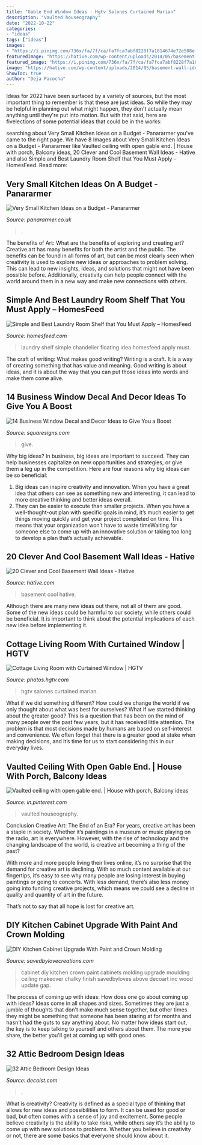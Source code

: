 ```yaml
---
title: "Gable End Window Ideas : Hgtv Salones Curtained Marian"
description: "Vaulted houseography"
date: "2022-10-22"
categories:
- "ideas"
tags: ["ideas"]
images:
- "https://i.pinimg.com/736x/fa/7f/ca/fa7fca7abf8228f7a1814674e72e508e.jpg"
featuredImage: "https://hative.com/wp-content/uploads/2014/05/basement-wall-ideas/14-cool-basement-wall.jpg"
featured_image: "https://i.pinimg.com/736x/fa/7f/ca/fa7fca7abf8228f7a1814674e72e508e.jpg"
image: "https://hative.com/wp-content/uploads/2014/05/basement-wall-ideas/14-cool-basement-wall.jpg"
ShowToc: true
author: "Deja Pacocha"
---
```



Ideas for 2022 have been surfaced by a variety of sources, but the most important thing to remember is that these are just ideas. So while they may be helpful in planning out what might happen, they don't actually mean anything until they're put into motion. But with that said, here are fivelections of some potential ideas that could be in the works: 

	

		
searching about Very Small Kitchen Ideas on a Budget - Panararmer you've came to the right page. We have 8 Images about Very Small Kitchen Ideas on a Budget - Panararmer like Vaulted ceiling with open gable end. | House with porch, Balcony ideas, 20 Clever and Cool Basement Wall Ideas - Hative and also Simple and Best Laundry Room Shelf that You Must Apply – HomesFeed. Read more:
		
    
## Very Small Kitchen Ideas On A Budget - Panararmer

<img loading=lazy src="https://www.panararmer.co.uk/wp-content/uploads/2019/09/narrow-small-kitchen-683x1024.jpg" onerror="this.onerror=null;this.src='https://tse2.mm.bing.net/th?id=OIP.FkVrbYGYWyhWAjybVxfmcwHaLG&amp;pid=15.1';" alt="Very Small Kitchen Ideas on a Budget - Panararmer">

_Source: panararmer.co.uk_

>. 

	

The benefits of Art: What are the benefits of exploring and creating art?
Creative art has many benefits for both the artist and the public. The benefits can be found in all forms of art, but can be most clearly seen when creativity is used to explore new ideas or approaches to problem solving. This can lead to new insights, ideas, and solutions that might not have been possible before. Additionally, creativity can help people connect with the world around them in a new way and make new connections with others.

    
## Simple And Best Laundry Room Shelf That You Must Apply – HomesFeed

<img loading=lazy src="https://homesfeed.com/wp-content/uploads/2015/12/lovable-small-laundry-room-design-with-floating-laundry-room-shelf-idea-and-chandelier-and-classic-flooring.jpg" onerror="this.onerror=null;this.src='https://tse4.mm.bing.net/th?id=OIP.O-YZCWuOMQiD58cC7wYPvQHaLG&amp;pid=15.1';" alt="Simple and Best Laundry Room Shelf that You Must Apply – HomesFeed">

_Source: homesfeed.com_

>laundry shelf simple chandelier floating idea homesfeed apply must. 

	

The craft of writing: What makes good writing?
Writing is a craft. It is a way of creating something that has value and meaning. Good writing is about ideas, and it is about the way that you can put those ideas into words and make them come alive.

    
## 14 Business Window Decal And Decor Ideas To Give You A Boost

<img loading=lazy src="https://www.squaresigns.com/images/blogs/business-window-decal-and-decor-ideas-to-give-you-a-boost.jpeg" onerror="this.onerror=null;this.src='https://tse1.mm.bing.net/th?id=OIP.3e9uYw9TmT7p7su9SB_vAAHaHa&amp;pid=15.1';" alt="14 Business Window Decal and Decor Ideas to Give You a Boost">

_Source: squaresigns.com_

>give. 

	

Why big ideas?
In business, big ideas are important to succeed. They can help businesses capitalize on new opportunities and strategies, or give them a leg up in the competition. Here are four reasons why big ideas can be so beneficial: 
1) Big ideas can inspire creativity and innovation. When you have a great idea that others can see as something new and interesting, it can lead to more creative thinking and better ideas overall. 
2) They can be easier to execute than smaller projects. When you have a well-thought-out plan with specific goals in mind, it’s much easier to get things moving quickly and get your project completed on time. This means that your organization won’t have to waste timeWaiting for someone else to come up with an innovative solution or taking too long to develop a plan that’s actually achievable.

    
## 20 Clever And Cool Basement Wall Ideas - Hative

<img loading=lazy src="https://hative.com/wp-content/uploads/2014/05/basement-wall-ideas/14-cool-basement-wall.jpg" onerror="this.onerror=null;this.src='https://tse2.mm.bing.net/th?id=OIP.Zu_IihuqAV17VjEmXT2JCgHaJ4&amp;pid=15.1';" alt="20 Clever and Cool Basement Wall Ideas - Hative">

_Source: hative.com_

>basement cool hative. 

	

Although there are many new ideas out there, not all of them are good. Some of the new ideas could be harmful to our society, while others could be beneficial. It is important to think about the potential implications of each new idea before implementing it.

    
## Cottage Living Room With Curtained Window | HGTV

<img loading=lazy src="https://hgtvhome.sndimg.com/content/dam/images/hgtv/fullset/2016/11/17/0/original_Marian-Parsons-curtain-rod-template-beauty-vert.jpg.rend.hgtvcom.966.1288.suffix/1479397104302.jpeg" onerror="this.onerror=null;this.src='https://tse4.mm.bing.net/th?id=OIP.YFm2W5ZsOHIgrUWUbkDzQQHaJ4&amp;pid=15.1';" alt="Cottage Living Room with Curtained Window | HGTV">

_Source: photos.hgtv.com_

>hgtv salones curtained marian. 

	

What if we did something different?
How could we change the world if we only thought about what was best for ourselves? What if we started thinking about the greater good? This is a question that has been on the mind of many people over the past few years, but it has received little attention. The problem is that most decisions made by humans are based on self-interest and convenience. We often forget that there is a greater good at stake when making decisions, and it’s time for us to start considering this in our everyday lives.

    
## Vaulted Ceiling With Open Gable End. | House With Porch, Balcony Ideas

<img loading=lazy src="https://i.pinimg.com/736x/fa/7f/ca/fa7fca7abf8228f7a1814674e72e508e.jpg" onerror="this.onerror=null;this.src='https://tse2.mm.bing.net/th?id=OIP.3SGwcHuxKXoXTjJmwGx1vQHaLH&amp;pid=15.1';" alt="Vaulted ceiling with open gable end. | House with porch, Balcony ideas">

_Source: in.pinterest.com_

>vaulted houseography. 

	

Conclusion
Creative Art: The End of an Era?
For years, creative art has been a staple in society. Whether it’s paintings in a museum or music playing on the radio, art is everywhere. However, with the rise of technology and the changing landscape of the world, is creative art becoming a thing of the past?

With more and more people living their lives online, it’s no surprise that the demand for creative art is declining. With so much content available at our fingertips, it’s easy to see why many people are losing interest in buying paintings or going to concerts. With less demand, there’s also less money going into funding creative projects, which means we could see a decline in quality and quantity of art in the future.

That’s not to say that all hope is lost for creative art.

    
## DIY Kitchen Cabinet Upgrade With Paint And Crown Molding

<img loading=lazy src="http://savedbylovecreations.com/wp-content/uploads/2014/07/Cabinet-Makeover-with-DIY-crown-moulding-and-chalky-finish-@DecoArt_Inc-@savedbyloves.png" onerror="this.onerror=null;this.src='https://tse1.mm.bing.net/th?id=OIP.GSaPSrodTB6_8Wdh0pjE6QHaKS&amp;pid=15.1';" alt="DIY Kitchen Cabinet Upgrade With Paint and Crown Molding">

_Source: savedbylovecreations.com_

>cabinet diy kitchen crown paint cabinets molding upgrade moulding ceiling makeover chalky finish savedbyloves above decoart inc wood update gap. 

	

The process of coming up with ideas: How does one go about coming up with ideas?
Ideas come in all shapes and sizes. Sometimes they are just a jumble of thoughts that don't make much sense together, but other times they might be something that someone has been staring at for months and hasn't had the guts to say anything about. 
No matter how ideas start out, the key is to keep talking to yourself and others about them. The more you share, the better you'll get at coming up with good ones.

    
## 32 Attic Bedroom Design Ideas

<img loading=lazy src="https://cdn.decoist.com/wp-content/uploads/2012/03/attic-bedroom-interior-design.jpg" onerror="this.onerror=null;this.src='https://tse4.mm.bing.net/th?id=OIP.jpModtP9L2mor2ygkByeKQHaE0&amp;pid=15.1';" alt="32 Attic Bedroom Design Ideas">

_Source: decoist.com_

>. 

	

What is creativity?
Creativity is defined as a special type of thinking that allows for new ideas and possibilities to form. It can be used for good or bad, but often comes with a sense of joy and excitement. Some people believe creativity is the ability to take risks, while others say it’s the ability to come up with new solutions to problems. Whether you believe in creativity or not, there are some basics that everyone should know about it.

